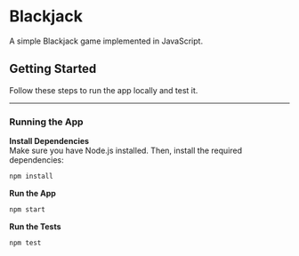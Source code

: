 # Blackjack

A simple Blackjack game implemented in JavaScript.

## Getting Started

Follow these steps to run the app locally and test it.

---

### **Running the App**

**Install Dependencies**  
 Make sure you have Node.js installed. Then, install the required dependencies:

```bash
npm install
```

**Run the App**

```bash
npm start
```

**Run the Tests**

```bash
npm test
```
